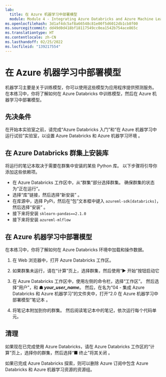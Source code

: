 ```yaml
---
lab:
  title: 在 Azure 机器学习中部署模型
  module: Module 4 - Integrating Azure Databricks and Azure Machine Learning
ms.openlocfilehash: 3d1af4dc5af8a66548c81e00f5d6012db1cb8f00
ms.sourcegitcommit: dd49d0d418bf18117549cc0ea1542b754ace865c
ms.translationtype: HT
ms.contentlocale: zh-CN
ms.lasthandoff: 02/25/2022
ms.locfileid: "139217554"
---
```

# <a name="deploying-models-in-azure-machine-learning"></a>在 Azure 机器学习中部署模型

机器学习主要是关于训练模型，你可以使用这些模型为应用程序提供预测服务。 在本练习中，你将了解如何在 Azure Databricks 中训练模型，然后在 Azure 机器学习中部署模型。

## <a name="prerequisites"></a>先决条件

在开始本实验室之前，请完成“Azure Databricks 入门”和“在 Azure 机器学习中运行试验”实验室，以设置 Azure Databricks 和 Azure 机器学习环境 。

## <a name="install-libraries-on-the-azure-databricks-cluster"></a>在 Azure Databricks 群集上安装库

将运行的笔记本取决于需要在群集中安装的某些 Python 库。 以下步骤将引导你添加这些依赖项。

- 在 Azure Databricks 工作区中，从“群集”部分选择群集。 确保群集的状态为“正在运行”。
- 选择“库”链接，然后选择“新安装” 。
- 在库源中，选择 PyPi，然后在“包”文本框中键入 `azureml-sdk[databricks]`，然后选择“安装”  。
- 接下来将安装 `sklearn-pandas==2.1.0`
- 接下来将安装 `azureml-mlflow`

## <a name="deploy-a-model-in-azure-machine-learning"></a>在 Azure 机器学习中部署模型

在本练习中，你将了解如何在 Azure Databricks 环境中加载和操作数据。

1. 在 Web 浏览器中，打开 Azure Databricks 工作区。

1. 如果群集未运行，请在“计算”页上，选择群集，然后使用“&#9654; 开始”按钮启动它 

1. 在 Azure Databricks 工作区中，使用左侧的命令栏，选择“工作区”。 然后选择“用户”，和 **&#9751; *your_user_name***。 然后，在名为“04 - 集成 Azure Databricks 和 Azure 机器学习”的文件夹中，打开“2.0 在 Azure 机器学习中部署模型”笔记本 。

1. 将笔记本附加到你的群集。 然后阅读笔记本中的笔记，依次运行每个代码单元。

## <a name="clean-up"></a>清理

如果现在已完成使用 Azure Databricks，请在 Azure Databricks 工作区的“计算”页上，选择你的群集，然后选择“&#9632; 终止”将其关闭 。

如果已完成 Azure Databricks 探索，则可以删除 Azure 订阅中包含 Azure Databricks 和 Azure 机器学习资源的资源组。
